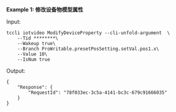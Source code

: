 **Example 1: 修改设备物模型属性**



Input: 

```
tccli iotvideo ModifyDeviceProperty --cli-unfold-argument  \
    --Tid ********\
    --Wakeup true\
    --Branch ProWritable.presetPosSetting.setVal.pos1.x\
    --Value 10\
    --IsNum true
```

Output: 
```
{
    "Response": {
        "RequestId": "78f033ec-3c5a-4141-bc3c-679c91666035"
    }
}
```

